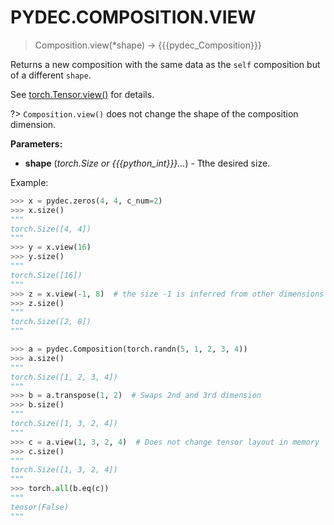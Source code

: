 # PYDEC.COMPOSITION.VIEW
> Composition.view(*shape) → {{{pydec_Composition}}}

Returns a new composition with the same data as the `self` composition but of a different `shape`.

See [torch.Tensor.view()](https://pytorch.org/docs/stable/generated/torch.Tensor.view.html#torch.Tensor.view) for details.

?> `Composition.view()` does not change the shape of the composition dimension.

**Parameters:**

* **shape** (*torch.Size or {{{python_int}}}...*) - Tthe desired size.

Example:
```python
>>> x = pydec.zeros(4, 4, c_num=2)                                     
>>> x.size()
"""
torch.Size([4, 4])
"""
>>> y = x.view(16)
>>> y.size()
"""
torch.Size([16])
"""
>>> z = x.view(-1, 8)  # the size -1 is inferred from other dimensions
>>> z.size()
"""
torch.Size([2, 8])
"""

>>> a = pydec.Composition(torch.randn(5, 1, 2, 3, 4))
>>> a.size()
"""
torch.Size([1, 2, 3, 4])
"""
>>> b = a.transpose(1, 2)  # Swaps 2nd and 3rd dimension
>>> b.size()
"""
torch.Size([1, 3, 2, 4])
"""
>>> c = a.view(1, 3, 2, 4)  # Does not change tensor layout in memory
>>> c.size()
"""
torch.Size([1, 3, 2, 4])
"""
>>> torch.all(b.eq(c))
"""
tensor(False)
"""
```